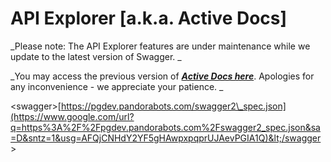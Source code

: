 # API Explorer \[a.k.a. Active Docs\]

_Please note: The API Explorer features are under maintenance while we update to the latest version of Swagger. _

_You may access the previous version of _[_**Active Docs here**_](https://developer.pandorabots.com/docs#activedocs)_. Apologies for any inconvenience - we appreciate your patience. _

&lt;swagger&gt;[https://pgdev.pandorabots.com/swagger2\_spec.json](https://www.google.com/url?q=https%3A%2F%2Fpgdev.pandorabots.com%2Fswagger2_spec.json&sa=D&sntz=1&usg=AFQjCNHdY2YF5gHAwpxpqprUJAevPGIA1Q)&lt;/swagger&gt;

